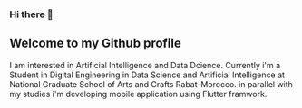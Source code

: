 ### Hi there 👋
## Welcome to my Github profile
I am interested in Artificial Intelligence and Data Dcience. Currently i'm a Student in Digital Engineering in Data Science and Artificial Intelligence at National Graduate School of Arts and Crafts Rabat-Morocco. in parallel with my studies i'm developing mobile application using Flutter framwork.

<!--
**oussamaouardini/oussamaouardini** is a ✨ _special_ ✨ repository because its `README.md` (this file) appears on your GitHub profile.

Here are some ideas to get you started:

- 🌱 I’m currently learning Maching Learning
- 👯 I’m looking to collaborate on ...
- 🤔 I’m looking for help with ...
- 💬 Ask me about Anything
- 📫 How to reach me: ouss.ouardini@gmail.com
- 😄 Pronouns: he/him
-->
